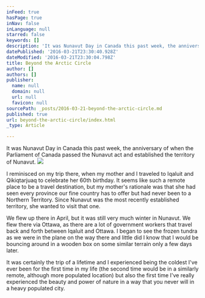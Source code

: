 ```yaml
---
inFeed: true
hasPage: true
inNav: false
inLanguage: null
starred: false
keywords: []
description: 'It was Nunavut Day in Canada this past week, the anniversary of when the Parliament of Canada passed the Nunavut act and established the territory of Nunavut.'
datePublished: '2016-03-21T23:30:40.928Z'
dateModified: '2016-03-21T23:30:04.798Z'
title: Beyond the Arctic Circle
author: []
authors: []
publisher:
  name: null
  domain: null
  url: null
  favicon: null
sourcePath: _posts/2016-03-21-beyond-the-arctic-circle.md
published: true
url: beyond-the-arctic-circle/index.html
_type: Article

---
```

It was Nunavut Day in Canada this past week, the anniversary of when the Parliament of Canada passed the Nunavut act and established the territory of Nunavut.
![](https://the-grid-user-content.s3-us-west-2.amazonaws.com/b6d8f65a-ed99-403c-8adf-9cecdb3d3c0b.jpg)

I reminisced on my trip there, when my mother and I traveled to Iqaluit and Qikiqtarjuaq to celebrate her 60th birthday. It seems like such a remote place to be a travel destination, but my mother's rationale was that she had seen every province our fine country has to offer but had never been to a Northern Territory. Since Nunavut was the most recently established territory, she wanted to visit that one.

We flew up there in April, but it was still very much winter in Nunavut. We flew there via Ottawa, as there are a lot of government workers that travel back and forth between Iqaluit and Ottawa. I began to see the frozen tundra as we were in the plane on the way there and little did I know that I would be bouncing around in a wooden box on some similar terrain only a few days later.

It was certainly the trip of a lifetime and I experienced being the coldest I've ever been for the first time in my life (the second time would be in a similarly remote, although more populated location) but also the first time I've really experienced the beauty and power of nature in a way that you never will in a heavy populated city.